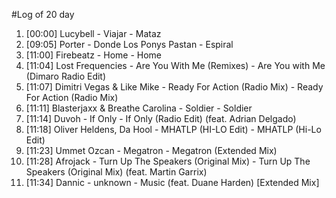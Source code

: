 #Log of 20 day

1. [00:00] Lucybell - Viajar - Mataz
1. [09:05] Porter - Donde Los Ponys Pastan - Espiral
1. [11:00] Firebeatz - Home - Home
1. [11:04] Lost Frequencies - Are You With Me (Remixes) - Are You with Me (Dimaro Radio Edit)
1. [11:07] Dimitri Vegas & Like Mike - Ready For Action (Radio Mix) - Ready For Action (Radio Mix)
1. [11:11] Blasterjaxx & Breathe Carolina - Soldier - Soldier
1. [11:14] Duvoh - If Only - If Only (Radio Edit) (feat. Adrian Delgado)
1. [11:18] Oliver Heldens, Da Hool - MHATLP (HI-LO Edit) - MHATLP (Hi-Lo Edit)
1. [11:23] Ummet Ozcan - Megatron - Megatron (Extended Mix)
1. [11:28] Afrojack - Turn Up The Speakers (Original Mix) - Turn Up The Speakers (Original Mix) (feat. Martin Garrix)
1. [11:34] Dannic - unknown - Music (feat. Duane Harden) [Extended Mix]
